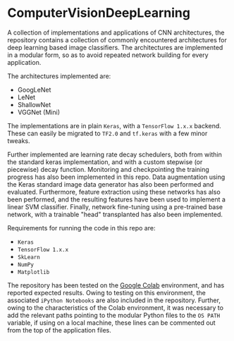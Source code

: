 # ComputerVisionDeepLearning
A collection of implementations and applications of CNN architectures, the repository contains a collection of commonly encountered architectures for deep learning based image classifiers. The architectures are implemented in a modular form, so as to avoid repeated network building for every application. 

The architectures implemented are:

 - GoogLeNet
 - LeNet
 - ShallowNet
 - VGGNet (Mini)

The implementations are in plain `Keras`, with a `TensorFlow 1.x.x` backend. These can easily be migrated to `TF2.0` and `tf.keras` with a few minor tweaks.

Further implemented are learning rate decay schedulers, both from within the standard keras implementation, and with a custom stepwise (or piecewise) decay function. Monitoring and checkpointing the training progress has also been implemented in this repo. Data augmentation using the Keras standard image data generator has also been performed and evaluated. Furthermore, feature extraction using these networks has also been performed, and the resulting features have been used to implement a linear SVM classifier. Finally, network fine-tuning using a pre-trained base network, with a trainable "head" transplanted has also been implemented.

Requirements for running the code in this repo are:

 - `Keras`
 - `TensorFlow 1.x.x`
 - `SkLearn`
 - `NumPy`
 - `Matplotlib`

The repository has been tested on the [Google Colab](https://colab.research.google.com/) environment, and has reported expected results. Owing to testing on this environment, the associated `iPython Notebooks` are also included in the repository. Further, owing to the characteristics of the Colab environment, it was necessary to add the relevant paths pointing to the modular Python files to the `OS PATH` variable, if using on a local machine, these lines can be commented out from the top of the application files.
